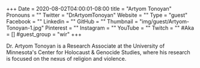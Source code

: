 +++
Date = 2020-08-02T04:00:01-08:00
title = "Artyom Tonoyan"
Pronouns = ""
Twitter = "DrArtyomTonoyan"
Website = ""
Type = "guest"
Facebook = ""
Linkedin = ""
GitHub = ""
Thumbnail = "img/guest/Artyom-Tonoyan-1.jpg"
Pinterest = ""
Instagram = ""
YouTube = ""
Twitch = ""
#Aka = []
#guest_group = "wir"
+++

Dr. Artyom Tonoyan is a Research Associate at the University of Minnesota's Center for Holocaust & Genocide Studies, where his research is focused on the nexus of religion and violence.
